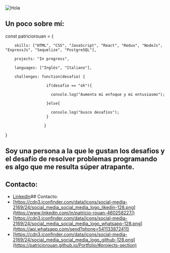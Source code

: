 
![Hola](https://user-images.githubusercontent.com/98271875/170594978-844b3aa9-3085-449e-a9f4-ba24b9fbf416.gif)

## Un poco sobre mí:

const patriciorouan = {

        skills: ["HTML", "CSS", "JavaScript", "React", "Redux", "NodeJs", "ExpressJs", "Sequelize", "PostgreSQL"],
        
        projects: "In progress",
        
        languages: ["Inglés", "Italiano"],
        
        challenges: function(desafio) {
        
                      if(desafio == "ok"){
                      
                        console.log("Aumenta mi enfoque y mi entusiasmo");
                        
                      }else{
                      
                        console.log("busco desafíos");
                      }
                      
                     }
                     

 }
 
## Soy una persona a la que le gustan los desafios y el desafío de resolver problemas programando es algo que me resulta súper atrapante.

## Contacto:
- [Linkedin](https://www.linkedin.com/in/patricio-rouan-460258227/)## Contacto:
- [https://cdn3.iconfinder.com/data/icons/social-media-2169/24/social_media_social_media_logo_likedin-128.png](https://www.linkedin.com/in/patricio-rouan-460258227/)
- [https://cdn3.iconfinder.com/data/icons/social-media-2169/24/social_media_social_media_logo_whatsapp-128.png](https://api.whatsapp.com/send?phone=541133872411)
- [https://cdn3.iconfinder.com/data/icons/social-media-2169/24/social_media_social_media_logo_github-128.png](https://patriciorouan.github.io/Portfolio/#projects-section)
<!--
**Patriciorouan/patriciorouan** is a ✨ _special_ ✨ repository because its `README.md` (this file) appears on your GitHub profile.

Here are some ideas to get you started:

- 🔭 I’m currently working on ...
- 🌱 I’m currently learning ...
- 👯 I’m looking to collaborate on ...
- 🤔 I’m looking for help with ...
- 💬 Ask me about ...
- 📫 How to reach me: ...
- 😄 Pronouns: ...
- ⚡ Fun fact: ...
-->
